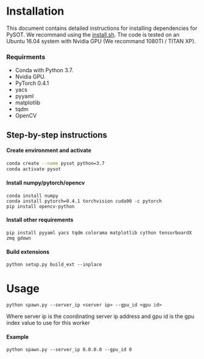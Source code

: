 # Installation

This document contains detailed instructions for installing dependencies for PySOT. We recommand using the [install.sh](install.sh). The code is tested on an Ubuntu 16.04 system with Nvidia GPU (We recommand 1080TI / TITAN XP).

### Requirments
* Conda with Python 3.7.
* Nvidia GPU.
* PyTorch 0.4.1
* yacs
* pyyaml
* matplotlib
* tqdm
* OpenCV

## Step-by-step instructions

#### Create environment and activate
```bash
conda create --name pysot python=3.7
conda activate pysot
```

#### Install numpy/pytorch/opencv
```
conda install numpy
conda install pytorch=0.4.1 torchvision cuda90 -c pytorch
pip install opencv-python
```

#### Install other requirements
```
pip install pyyaml yacs tqdm colorama matplotlib cython tensorboardX zmq gdown
```

#### Build extensions
```
python setup.py build_ext --inplace
```

# Usage

```
python spawn.py --server_ip <server ip> --gpu_id <gpu id>
```

Where server ip is the coordinating server ip address and gpu id is the gpu index value to use for this worker

#### Example
```
python spawn.py --server_ip 0.0.0.0 --gpu_id 0
```
